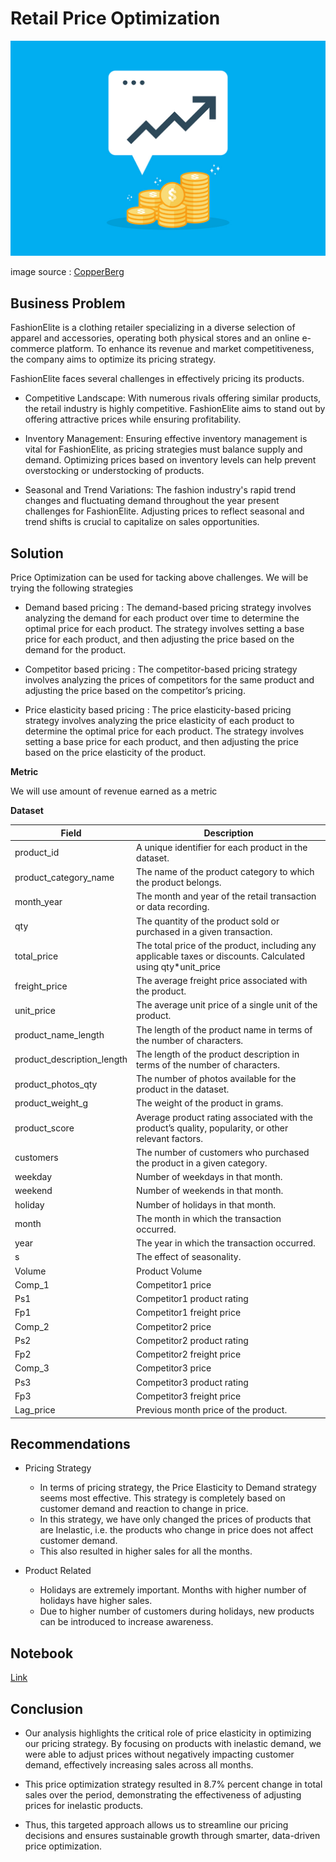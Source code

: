 # Retail Price Optimization
<img src="./priceOptim.jpg">

image source : [CopperBerg](https://www.google.com/url?sa=i&url=https%3A%2F%2Fwww.copperberg.com%2Fprice-optimization-a-data-driven-approach-part-2%2F&psig=AOvVaw2sY-RSqEemZWMp_vapOYHX&ust=1727177444712000&source=images&cd=vfe&opi=89978449&ved=0CBQQjRxqFwoTCND0y8L72IgDFQAAAAAdAAAAABAP)
## **Business Problem**

FashionElite is a clothing retailer specializing in a diverse selection of apparel and accessories, operating both physical stores and an online e-commerce platform. To enhance its revenue and market competitiveness, the company aims to optimize its pricing strategy.

FashionElite faces several challenges in effectively pricing its products.

- Competitive Landscape: With numerous rivals offering similar products, the retail industry is highly competitive. FashionElite aims to stand out by offering attractive prices while ensuring profitability.

- Inventory Management: Ensuring effective inventory management is vital for FashionElite, as pricing strategies must balance supply and demand. Optimizing prices based on inventory levels can help prevent overstocking or understocking of products.

- Seasonal and Trend Variations: The fashion industry's rapid trend changes and fluctuating demand throughout the year present challenges for FashionElite. Adjusting prices to reflect seasonal and trend shifts is crucial to capitalize on sales opportunities.

## **Solution**

Price Optimization can be used for tacking above challenges. We will be trying the following strategies

- Demand based pricing : The demand-based pricing strategy involves analyzing the demand for each product over time
to determine the optimal price for each product. The strategy involves setting a base
price for each product, and then adjusting the price based on the demand for the product.

- Competitor based pricing : The competitor-based pricing strategy involves analyzing the prices of competitors for
the same product and adjusting the price based on the competitor’s pricing.

- Price elasticity based pricing : The price elasticity-based pricing strategy involves analyzing the price elasticity of
each product to determine the optimal price for each product. The strategy involves
setting a base price for each product, and then adjusting the price based on the
price elasticity of the product.

**Metric**

We will use amount of revenue earned as a metric

**Dataset**

| Field                      | Description                                                                                   |
|----------------------------|-----------------------------------------------------------------------------------------------|
| product_id                 | A unique identifier for each product in the dataset.                                          |
| product_category_name      | The name of the product category to which the product belongs.                                |
| month_year                 | The month and year of the retail transaction or data recording.                                |
| qty                        | The quantity of the product sold or purchased in a given transaction.                          |
| total_price                | The total price of the product, including any applicable taxes or discounts. Calculated using qty*unit_price |
| freight_price              | The average freight price associated with the product.                                         |
| unit_price                 | The average unit price of a single unit of the product.                                        |
| product_name_length       | The length of the product name in terms of the number of characters.                           |
| product_description_length| The length of the product description in terms of the number of characters.                    |
| product_photos_qty        | The number of photos available for the product in the dataset.                                  |
| product_weight_g           | The weight of the product in grams.                                                            |
| product_score              | Average product rating associated with the product’s quality, popularity, or other relevant factors. |
| customers                  | The number of customers who purchased the product in a given category.                          |
| weekday                    | Number of weekdays in that month.                                                              |
| weekend                    | Number of weekends in that month.                                                              |
| holiday                    | Number of holidays in that month.                                                              |
| month                      | The month in which the transaction occurred.                                                   |
| year                       | The year in which the transaction occurred.                                                    |
| s                          | The effect of seasonality.                                                                     |
| Volume                     | Product Volume                                                                                 |
| Comp_1                     | Competitor1 price                                                                             |
| Ps1                        | Competitor1 product rating                                                                    |
| Fp1                        | Competitor1 freight price                                                                     |
| Comp_2                     | Competitor2 price                                                                             |
| Ps2                        | Competitor2 product rating                                                                    |
| Fp2                        | Competitor2 freight price                                                                     |
| Comp_3                     | Competitor3 price                                                                             |
| Ps3                        | Competitor3 product rating                                                                    |
| Fp3                        | Competitor3 freight price                                                                     |
| Lag_price                  | Previous month price of the product.                                                          |

## **Recommendations**

- Pricing Strategy

  - In terms of pricing strategy, the Price Elasticity to Demand strategy seems most effective. This strategy is completely based on customer demand and reaction to change in price.
  - In this strategy, we have only changed the prices of products that are Inelastic, i.e. the products who change in price does not affect customer demand.
  - This also resulted in higher sales for all the months.

- Product Related

  - Holidays are extremely important. Months with higher number of holidays have higher sales.  
  - Due to higher number of customers during holidays, new products can be introduced to increase awareness.
  
## Notebook 
[Link](price_optimization.ipynb)

## **Conclusion**

- Our analysis highlights the critical role of price elasticity in optimizing our pricing strategy. By focusing on products with inelastic demand, we were able to adjust prices without negatively impacting customer demand, effectively increasing sales across all months.
  
- This price optimization strategy resulted in 8.7% percent change in total sales over the period, demonstrating the effectiveness of adjusting prices for inelastic products.
  
- Thus, this targeted approach allows us to streamline our pricing decisions and ensures sustainable growth through smarter, data-driven price optimization.
